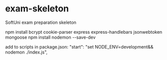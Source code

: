 # exam-skeleton

SoftUni exam preparation skeleton

npm install bcrypt cookie-parser express express-handlebars jsonwebtoken mongoose
npm install nodemon --save-dev

add to scripts in package.json:
"start": "set NODE_ENV=development&& nodemon ./index.js",
